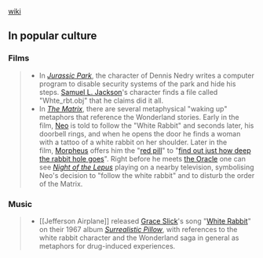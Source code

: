 [wiki](https://en.wikipedia.org/wiki/White_Rabbit "White Rabbit")

## In popular culture
### Films
> - In _[Jurassic Park](https://en.wikipedia.org/wiki/Jurassic_Park_(film) "Jurassic Park (film)")_, the character of Dennis Nedry writes a computer program to disable security systems of the park and hide his steps. [Samuel L. Jackson](https://en.wikipedia.org/wiki/Samuel_L._Jackson "Samuel L. Jackson")'s character finds a file called "Whte_rbt.obj" that he claims did it all.
> - In _[The Matrix](https://en.wikipedia.org/wiki/The_Matrix "The Matrix")_, there are several metaphysical "waking up" metaphors that reference the Wonderland stories. Early in the film, [Neo](https://en.wikipedia.org/wiki/Neo_(The_Matrix) "Neo (The Matrix)") is told to follow the "White Rabbit" and seconds later, his doorbell rings, and when he opens the door he finds a woman with a tattoo of a white rabbit on her shoulder. Later in the film, [Morpheus](https://en.wikipedia.org/wiki/Morpheus_(The_Matrix) "Morpheus (The Matrix)") offers him the "[red pill](https://en.wikipedia.org/wiki/Red_pill_and_blue_pill "Red pill and blue pill")" to "[find out just how deep the rabbit hole goes](https://en.wiktionary.org/wiki/Special:_Search/down_the_rabbit_hole "wikt:Special: Search/down the rabbit hole")". Right before he meets [the Oracle](https://en.wikipedia.org/wiki/The_Oracle_(The_Matrix) "The Oracle (The Matrix)") one can see _[Night of the Lepus](https://en.wikipedia.org/wiki/Night_of_the_Lepus "Night of the Lepus")_ playing on a nearby television, symbolising Neo's decision to "follow the white rabbit" and to disturb the order of the Matrix.

### Music
> - [[Jefferson Airplane]] released [Grace Slick](https://en.wikipedia.org/wiki/Grace_Slick "Grace Slick")'s song "[White Rabbit](https://en.wikipedia.org/wiki/White_Rabbit_(song) "White Rabbit (song)")" on their 1967 album _[Surrealistic Pillow](https://en.wikipedia.org/wiki/Surrealistic_Pillow "Surrealistic Pillow")_, with references to the white rabbit character and the Wonderland saga in general as metaphors for drug-induced experiences.

